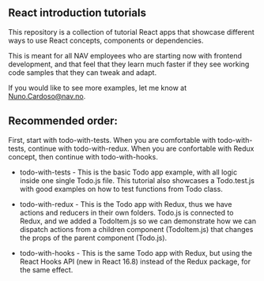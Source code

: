 ## React introduction tutorials

This repository is a collection of tutorial React apps that showcase different ways to use React concepts, components or dependencies.

This is meant for all NAV employees who are starting now with frontend development, and that feel that they learn much faster if they see working code samples that they can tweak and adapt.

If you would like to see more examples, let me know at Nuno.Cardoso@nav.no.

## Recommended order:

First, start with todo-with-tests. When you are comfortable with todo-with-tests, continue with todo-with-redux. When you are confortable with Redux concept, then continue with todo-with-hooks.

* todo-with-tests - This is the basic Todo app example, with all logic inside one single Todo.js file.
This tutorial also showcases a Todo.test.js with good examples on how to test functions from Todo class.

* todo-with-redux - This is the Todo app with Redux, thus we have actions and reducers in their own folders. Todo.js is connected to Redux, and we added a TodoItem.js so we can demonstrate how we can dispatch actions from a children component (TodoItem.js) that changes the props of the parent component  (Todo.js).

* todo-with-hooks - This is the same Todo app with Redux, but using the React Hooks API (new in React 16.8) instead of the Redux package, for the same effect.
